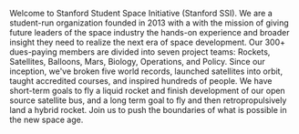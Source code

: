 Welcome to Stanford Student Space Initiative (Stanford SSI). We are a student-run organization founded in 2013 with a with the mission of giving future leaders of the space industry the hands-on experience and broader insight they need to realize the next era of space development. Our 300+ dues-paying members are divided into seven project teams: Rockets, Satellites, Balloons, Mars, Biology, Operations, and Policy. Since our inception, we've broken five world records, launched satellites into orbit, taught accredited courses, and inspired hundreds of people. We have short-term goals to fly a liquid rocket and finish development of our open source satellite bus, and a long term goal to fly and then retropropulsively land a hybrid rocket. Join us to push the boundaries of what is possible in the new space age.